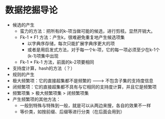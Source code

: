# 数据挖掘导论

+ 候选的产生
  + 蛮力的方法：把所有的k-项当做可能的候选，进行剪枝。显然开销大。
  + Fk-1 * F1 方法：产生k，很难避免重复地产生候选项集
    + 以字典序存储，每次只能扩展字典序更大的项
    + 或者是用启发式方法，对于每一个k-项，它的每一项必须至少在k-1个(k-1)项集中出现
  + Fk-1 * Fk-1 方法，前面的k-2项要相同
+ 支持度计算，hash的方法（？）
+ 规则的产生
+ 极大频繁项：它的直接超集都不是频繁的 ---> 不包含子集的支持度信息
+ 闭频繁项：它的直接超集都不具有与它相同的支持度计算，并且它是频繁项
+ 频繁项集 > 极大频繁项集 > 闭频繁项集
+ 产生频繁项的其他方法：
  + 一般到特殊与特殊到一般，就是可以从两边来搜，各自的效果不一样
  + 等价类，如按前缀、后缀等进行分类（在后面会用到）
